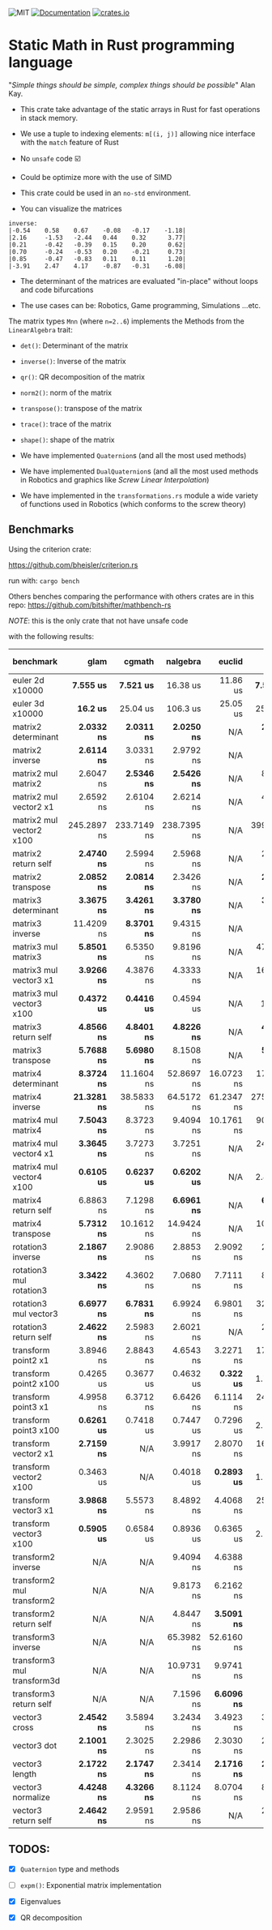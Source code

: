 ![MIT](https://img.shields.io/badge/license-MIT-blue.svg)
[![Documentation](https://docs.rs/static-math/badge.svg)](https://docs.rs/static-math)
[![crates.io](https://img.shields.io/crates/v/static-math.svg)](https://crates.io/crates/static-math)

# Static Math in Rust programming language

"*Simple things should be simple, complex things should be possible*" Alan Kay.

- This crate take advantage of the static arrays in Rust for fast operations in
stack memory.

- We use a tuple to indexing elements: `m[(i, j)]` allowing nice interface with the `match` feature of Rust

- No `unsafe` code :ballot_box_with_check:

- Could be optimize more with the use of SIMD

- This crate could be used in an `no-std` environment.

- You can visualize the matrices

```text
inverse:
|-0.54    0.58    0.67    -0.08   -0.17    -1.18|
|2.16     -1.53   -2.44   0.44    0.32      3.77|
|0.21     -0.42   -0.39   0.15    0.20      0.62|
|0.70     -0.24   -0.53   0.20    -0.21     0.73|
|0.85     -0.47   -0.83   0.11    0.11      1.20|
|-3.91    2.47    4.17    -0.87   -0.31    -6.08|
```

- The determinant of the matrices are evaluated "in-place" without loops and code
bifurcations

- The use cases can be: Robotics, Game programming, Simulations ...etc.

The matrix types `Mnn` (where `n=2..6`) implements the Methods from the
`LinearAlgebra` trait:

 - `det()`: Determinant of the matrix
 - `inverse()`: Inverse of the matrix
 - `qr()`: QR decomposition of the matrix
 - `norm2()`: norm of the matrix
 - `transpose()`: transpose of the matrix
 - `trace()`: trace of the matrix
 - `shape()`: shape of the matrix

 - We have implemented `Quaternion`s (and all the most used methods)
 - We have implemented `DualQuaternion`s (and all the most used methods in Robotics and graphics like *Screw Linear Interpolation*)
 - We have implemented in the `transformations.rs` module a wide variety of functions used in Robotics (which conforms to the screw theory)

## Benchmarks

Using the criterion crate:

https://github.com/bheisler/criterion.rs

run with: `cargo bench`

Others benches comparing the performance with others crates are in this repo: https://github.com/bitshifter/mathbench-rs

*NOTE*: this is the only crate that not have unsafe code

with the following results:


| benchmark                  |          glam   |        cgmath   |      nalgebra   |       euclid   |           vek   |    pathfinder   |   static-math   |   ultraviolet   |
|:---------------------------|----------------:|----------------:|----------------:|---------------:|----------------:|----------------:|----------------:|----------------:|
| euler 2d x10000            |    __7.555 us__ |    __7.521 us__ |      16.38 us   |     11.86 us   |    __7.513 us__ |      9.806 us   |      11.83 us   |    __7.499 us__ |
| euler 3d x10000            |     __16.2 us__ |      25.04 us   |      106.3 us   |     25.05 us   |      25.16 us   |      16.76 us   |      25.03 us   |      25.05 us   |
| matrix2 determinant        |   __2.0332 ns__ |   __2.0311 ns__ |   __2.0250 ns__ |      N/A       |   __2.0209 ns__ |   __2.0323 ns__ |   __2.0254 ns__ |       N/A       |
| matrix2 inverse            |   __2.6114 ns__ |     3.0331 ns   |     2.9792 ns   |      N/A       |       N/A       |     2.7550 ns   |     3.0132 ns   |       N/A       |
| matrix2 mul matrix2        |     2.6047 ns   |   __2.5346 ns__ |   __2.5426 ns__ |      N/A       |     8.7573 ns   |   __2.5381 ns__ |     2.6028 ns   |     2.9668 ns   |
| matrix2 mul vector2 x1     |     2.6592 ns   |     2.6104 ns   |     2.6214 ns   |      N/A       |     4.2512 ns   |   __2.0663 ns__ |     2.8674 ns   |     2.6172 ns   |
| matrix2 mul vector2 x100   |   245.2897 ns   |   233.7149 ns   |   238.7395 ns   |      N/A       |   399.3148 ns   | __218.4107 ns__ |   260.6645 ns   |   234.7099 ns   |
| matrix2 return self        |   __2.4740 ns__ |     2.5994 ns   |     2.5968 ns   |      N/A       |     2.5969 ns   |   __2.4607 ns__ |     2.5928 ns   |     2.5974 ns   |
| matrix2 transpose          |   __2.0852 ns__ |   __2.0814 ns__ |     2.3426 ns   |      N/A       |   __2.1053 ns__ |       N/A       |   __2.0829 ns__ |       N/A       |
| matrix3 determinant        |   __3.3675 ns__ |   __3.4261 ns__ |   __3.3780 ns__ |      N/A       |   __3.4479 ns__ |       N/A       |   __3.4375 ns__ |       N/A       |
| matrix3 inverse            |    11.4209 ns   |   __8.3701 ns__ |     9.4315 ns   |      N/A       |       N/A       |       N/A       |     9.1710 ns   |    20.1731 ns   |
| matrix3 mul matrix3        |   __5.8501 ns__ |     6.5350 ns   |     9.8196 ns   |      N/A       |    47.9203 ns   |       N/A       |     9.5170 ns   |     6.5211 ns   |
| matrix3 mul vector3 x1     |   __3.9266 ns__ |     4.3876 ns   |     4.3333 ns   |      N/A       |    16.0858 ns   |       N/A       |     4.4220 ns   |     4.3304 ns   |
| matrix3 mul vector3 x100   |   __0.4372 us__ |   __0.4416 us__ |     0.4594 us   |      N/A       |       1.59 us   |       N/A       |      0.454 us   |   __0.4425 us__ |
| matrix3 return self        |   __4.8566 ns__ |   __4.8401 ns__ |   __4.8226 ns__ |      N/A       |   __4.8340 ns__ |       N/A       |   __4.8303 ns__ |   __4.8383 ns__ |
| matrix3 transpose          |   __5.7688 ns__ |   __5.6980 ns__ |     8.1508 ns   |      N/A       |   __5.6910 ns__ |       N/A       |   __5.6936 ns__ |   __5.6766 ns__ |
| matrix4 determinant        |   __8.3724 ns__ |    11.1604 ns   |    52.8697 ns   |   16.0723 ns   |    17.5301 ns   |       N/A       |    16.1402 ns   |       N/A       |
| matrix4 inverse            |  __21.3281 ns__ |    38.5833 ns   |    64.5172 ns   |   61.2347 ns   |   275.5253 ns   |       N/A       |    48.0641 ns   |    37.1436 ns   |
| matrix4 mul matrix4        |   __7.5043 ns__ |     8.3723 ns   |     9.4094 ns   |   10.1761 ns   |    90.7185 ns   |       N/A       |    20.6424 ns   |     8.4072 ns   |
| matrix4 mul vector4 x1     |   __3.3645 ns__ |     3.7273 ns   |     3.7251 ns   |      N/A       |    24.2185 ns   |       N/A       |     6.1311 ns   |     3.7524 ns   |
| matrix4 mul vector4 x100   |   __0.6105 us__ |   __0.6237 us__ |   __0.6202 us__ |      N/A       |      2.402 us   |       N/A       |     0.7044 us   |   __0.6202 us__ |
| matrix4 return self        |     6.8863 ns   |     7.1298 ns   |   __6.6961 ns__ |      N/A       |   __6.7079 ns__ |       N/A       |   __6.6772 ns__ |   __6.7079 ns__ |
| matrix4 transpose          |   __5.7312 ns__ |    10.1612 ns   |    14.9424 ns   |      N/A       |    10.2015 ns   |       N/A       |    10.1996 ns   |    10.2391 ns   |
| rotation3 inverse          |   __2.1867 ns__ |     2.9086 ns   |     2.8853 ns   |    2.9092 ns   |     2.8987 ns   |       N/A       |       N/A       |     2.9064 ns   |
| rotation3 mul rotation3    |   __3.3422 ns__ |     4.3602 ns   |     7.0680 ns   |    7.7111 ns   |     8.9616 ns   |       N/A       |       N/A       |    18.4088 ns   |
| rotation3 mul vector3      |   __6.6977 ns__ |   __6.7831 ns__ |     6.9924 ns   |    6.9801 ns   |    32.8778 ns   |       N/A       |       N/A       |    13.5267 ns   |
| rotation3 return self      |   __2.4622 ns__ |     2.5983 ns   |     2.6021 ns   |      N/A       |     2.5989 ns   |       N/A       |       N/A       |     2.5980 ns   |
| transform point2 x1        |     3.8946 ns   |     2.8843 ns   |     4.6543 ns   |    3.2271 ns   |    17.0089 ns   |   __2.3608 ns__ |       N/A       |       N/A       |
| transform point2 x100      |     0.4265 us   |     0.3677 us   |     0.4632 us   |   __0.322 us__ |      1.712 us   |   __0.3206 us__ |       N/A       |       N/A       |
| transform point3 x1        |     4.9958 ns   |     6.3712 ns   |     6.6426 ns   |    6.1114 ns   |    24.8255 ns   |   __3.1011 ns__ |       N/A       |       N/A       |
| transform point3 x100      |   __0.6261 us__ |     0.7418 us   |     0.7447 us   |    0.7296 us   |      2.507 us   |   __0.6295 us__ |       N/A       |       N/A       |
| transform vector2 x1       |   __2.7159 ns__ |       N/A       |     3.9917 ns   |    2.8070 ns   |    16.8257 ns   |       N/A       |       N/A       |       N/A       |
| transform vector2 x100     |     0.3463 us   |       N/A       |     0.4018 us   |  __0.2893 us__ |      1.709 us   |       N/A       |       N/A       |       N/A       |
| transform vector3 x1       |   __3.9868 ns__ |     5.5573 ns   |     8.4892 ns   |    4.4068 ns   |    25.0274 ns   |       N/A       |       N/A       |       N/A       |
| transform vector3 x100     |   __0.5905 us__ |     0.6584 us   |     0.8936 us   |    0.6365 us   |      2.513 us   |       N/A       |       N/A       |       N/A       |
| transform2 inverse         |       N/A       |       N/A       |     9.4094 ns   |    4.6388 ns   |       N/A       |   __3.9983 ns__ |       N/A       |       N/A       |
| transform2 mul transform2  |       N/A       |       N/A       |     9.8173 ns   |    6.2162 ns   |       N/A       |   __3.8699 ns__ |       N/A       |       N/A       |
| transform2 return self     |       N/A       |       N/A       |     4.8447 ns   |  __3.5091 ns__ |       N/A       |     4.1391 ns   |       N/A       |       N/A       |
| transform3 inverse         |       N/A       |       N/A       |    65.3982 ns   |   52.6160 ns   |       N/A       |  __32.0466 ns__ |       N/A       |       N/A       |
| transform3 mul transform3d |       N/A       |       N/A       |    10.9731 ns   |    9.9741 ns   |       N/A       |   __7.6754 ns__ |       N/A       |       N/A       |
| transform3 return self     |       N/A       |       N/A       |     7.1596 ns   |  __6.6096 ns__ |       N/A       |     7.0148 ns   |       N/A       |       N/A       |
| vector3 cross              |   __2.4542 ns__ |     3.5894 ns   |     3.2434 ns   |    3.4923 ns   |     3.5150 ns   |       N/A       |     3.2947 ns   |     7.1968 ns   |
| vector3 dot                |   __2.1001 ns__ |     2.3025 ns   |     2.2986 ns   |    2.3030 ns   |     2.3084 ns   |       N/A       |     2.3072 ns   |     3.7322 ns   |
| vector3 length             |   __2.1722 ns__ |   __2.1747 ns__ |     2.3414 ns   |  __2.1716 ns__ |   __2.2151 ns__ |       N/A       |   __2.2063 ns__ |     3.4787 ns   |
| vector3 normalize          |   __4.4248 ns__ |   __4.3266 ns__ |     8.1124 ns   |    8.0704 ns   |     8.0747 ns   |       N/A       |       N/A       |     8.0778 ns   |
| vector3 return self        |   __2.4642 ns__ |     2.9591 ns   |     2.9586 ns   |      N/A       |     2.9579 ns   |       N/A       |     2.9633 ns   |     2.9572 ns   |


## TODOS:

 - [X] `Quaternion` type and methods
 - [ ] `expm()`: Exponential matrix implementation
 - [X] Eigenvalues
 - [X] QR decomposition



